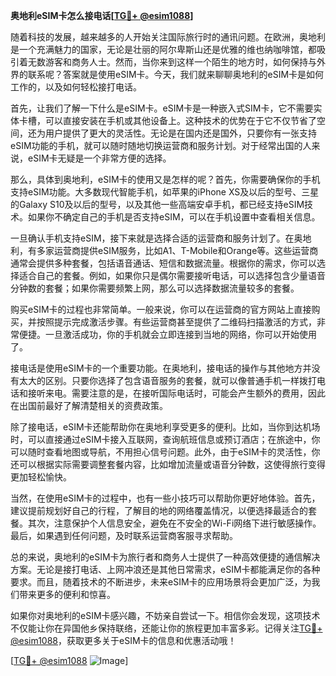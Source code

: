 **奥地利eSIM卡怎么接电话[[TG💪+ @esim1088](https://t.me/s/esim1088)]**

随着科技的发展，越来越多的人开始关注国际旅行时的通讯问题。在欧洲，奥地利是一个充满魅力的国家，无论是壮丽的阿尔卑斯山还是优雅的维也纳咖啡馆，都吸引着无数游客和商务人士。然而，当你来到这样一个陌生的地方时，如何保持与外界的联系呢？答案就是使用eSIM卡。今天，我们就来聊聊奥地利的eSIM卡是如何工作的，以及如何轻松接打电话。

首先，让我们了解一下什么是eSIM卡。eSIM卡是一种嵌入式SIM卡，它不需要实体卡槽，可以直接安装在手机或其他设备上。这种技术的优势在于它不仅节省了空间，还为用户提供了更大的灵活性。无论是在国内还是国外，只要你有一张支持eSIM功能的手机，就可以随时随地切换运营商和服务计划。对于经常出国的人来说，eSIM卡无疑是一个非常方便的选择。

那么，具体到奥地利，eSIM卡的使用又是怎样的呢？首先，你需要确保你的手机支持eSIM功能。大多数现代智能手机，如苹果的iPhone XS及以后的型号、三星的Galaxy S10及以后的型号，以及其他一些高端安卓手机，都已经支持eSIM技术。如果你不确定自己的手机是否支持eSIM，可以在手机设置中查看相关信息。

一旦确认手机支持eSIM，接下来就是选择合适的运营商和服务计划了。在奥地利，有多家运营商提供eSIM服务，比如A1、T-Mobile和Orange等。这些运营商通常会提供多种套餐，包括语音通话、短信和数据流量。根据你的需求，你可以选择适合自己的套餐。例如，如果你只是偶尔需要接听电话，可以选择包含少量语音分钟数的套餐；如果你需要频繁上网，那么可以选择数据流量较多的套餐。

购买eSIM卡的过程也非常简单。一般来说，你可以在运营商的官方网站上直接购买，并按照提示完成激活步骤。有些运营商甚至提供了二维码扫描激活的方式，非常便捷。一旦激活成功，你的手机就会立即连接到当地的网络，你可以开始使用了。

接电话是使用eSIM卡的一个重要功能。在奥地利，接电话的操作与其他地方并没有太大的区别。只要你选择了包含语音服务的套餐，就可以像普通手机一样拨打电话和接听来电。需要注意的是，在接听国际电话时，可能会产生额外的费用，因此在出国前最好了解清楚相关的资费政策。

除了接电话，eSIM卡还能帮助你在奥地利享受更多的便利。比如，当你到达机场时，可以直接通过eSIM卡接入互联网，查询航班信息或预订酒店；在旅途中，你可以随时查看地图或导航，不用担心信号问题。此外，由于eSIM卡的灵活性，你还可以根据实际需要调整套餐内容，比如增加流量或语音分钟数，这使得旅行变得更加轻松愉快。

当然，在使用eSIM卡的过程中，也有一些小技巧可以帮助你更好地体验。首先，建议提前规划好自己的行程，了解目的地的网络覆盖情况，以便选择最适合的套餐。其次，注意保护个人信息安全，避免在不安全的Wi-Fi网络下进行敏感操作。最后，如果遇到任何问题，及时联系运营商客服寻求帮助。

总的来说，奥地利的eSIM卡为旅行者和商务人士提供了一种高效便捷的通信解决方案。无论是接打电话、上网冲浪还是其他日常需求，eSIM卡都能满足你的各种要求。而且，随着技术的不断进步，未来eSIM卡的应用场景将会更加广泛，为我们带来更多的便利和惊喜。

如果你对奥地利的eSIM卡感兴趣，不妨亲自尝试一下。相信你会发现，这项技术不仅能让你在异国他乡保持联络，还能让你的旅程更加丰富多彩。记得关注[TG💪+ @esim1088](https://t.me/s/esim1088)，获取更多关于eSIM卡的信息和优惠活动哦！

[[TG💪+ @esim1088](https://t.me/s/esim1088) ![Image](https://i.postimg.cc/4NQfJmqS/Snipaste-2025-05-13-00-14-12.png)]